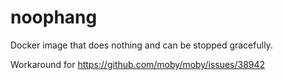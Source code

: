 # noophang

Docker image that does nothing and can be stopped gracefully.

Workaround for https://github.com/moby/moby/issues/38942
